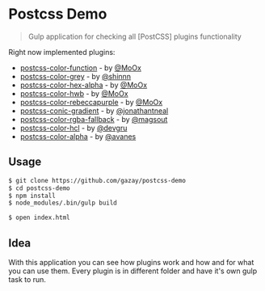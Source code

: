 # Postcss Demo

> Gulp application for checking all [PostCSS] plugins functionality

Right now implemented plugins:

* [postcss-color-function](https://github.com/postcss/postcss-color-function) - by [@MoOx](https://github.com/MoOx)
* [postcss-color-grey](https://github.com/postcss/postcss-color-grey) - by [@shinnn](https://github.com/shinnn)
* [postcss-color-hex-alpha](https://github.com/postcss/postcss-color-hex-alpha) - by [@MoOx](https://github.com/MoOx)
* [postcss-color-hwb](https://github.com/postcss/postcss-color-hwb) - by [@MoOx](https://github.com/MoOx)
* [postcss-color-rebeccapurple](https://github.com/postcss/postcss-color-rebeccapurple) - by [@MoOx](https://github.com/MoOx)
* [postcss-conic-gradient](https://github.com/jonathantneal/postcss-conic-gradient) - by [@jonathantneal](https://github.com/jonathantneal)
* [postcss-color-rgba-fallback](https://github.com/postcss/postcss-color-rgba-fallback) - by [@magsout](https://github.com/magsout)
* [postcss-color-hcl](https://github.com/devgru/postcss-color-hcl) - by [@devgru](https://github.com/devgru)
* [postcss-color-alpha](https://github.com/avanes/postcss-color-alpha) - by [@avanes](https://github.com/avanes)

## Usage

```bash
$ git clone https://github.com/gazay/postcss-demo
$ cd postcss-demo
$ npm install
$ node_modules/.bin/gulp build

$ open index.html
```

## Idea

With this application you can see how plugins work and how and for what you can use them.
Every plugin is in different folder and have it's own gulp task to run.
